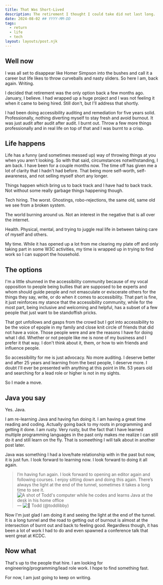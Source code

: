 ```yaml
---
title: That Was Short-Lived
description: The retirement I thought I could take did not last long.
date: 2024-08-02 ## YYYY-MM-DD
tags:
  - return
  - life
  - tech
layout: layouts/post.njk
---
```


## Well now

I was all set to disappear like Homer Simpson into the bushes and call it a career but life likes to throw curveballs and nasty sliders. So here I am, back again. Writing.

I decided that retirement was the only option back a few months ago. January, I believe. I had wrapped up a huge project and I was not feeling it when it came to being hired. Still don't, but I'll address that shortly.

I had been doing accessibility auditing and remediation for five years solid. Professionally, nothing diverting myself to stay fresh and avoid burnout. It was just audit after audit after audit. I burnt out. Throw a few more things professionally and in real life on top of that and I was burnt to a crisp.

## Life happens

Life has a funny (and sometimes messed up) way of throwing things at you when you aren't looking. So with that said, circumstances notwithstanding, I am back. I have been for a couple months now. The time off has given me a lot of clarity that I hadn't had before. That being more self-worth, self-awareness, and not selling myself short any longer.

Things happen which bring us to back track and I have had to back track. Not without some really garbage things happening though.

Tech hiring. The worst. Ghostings, robo-rejections, the same old, same old we see from a broken system.

The world burning around us. Not an interest in the negative that is all over the internet.

Health. Physical, mental, and trying to juggle real life in between taking care of myself and others.

My time. While it has opened up a lot from me clearing my plate off and only taking part in some W3C activities, my time is wrapped up in trying to find work so I can support the household.

## The options

I'm a little shunned in the accessibility community because of my vocal opposition to people being bullies that are supposed to be experts and whom should guide people and not emasculate or eviscerate others for the things they say, write, or do when it comes to accessibility. That part is fine, it just reinforces my stance that the accessibility community, while for the most part, being inclusive and welcoming and helpful, has a subset of a few people that just want to be standoffish pricks.

That got unfollows and gasps from the crowd but I got into accessibility to be the voice of epople in my family and close knit circle of friends that did not have a voice. Those people were and are the reasons I have for doing what I did. Whether or not people like me is none of my business and I prefer it that way. I don't think about it, them, or how to win friends and influence people.

So accessibility for me is just advocacy. No more auditing. I deserve better and after 25 years and learning from the best people, I deserve more. I doubt I'll ever be presented with anything at this point in life. 53 years old and searching for a lead role or higher is not in my sights.

So I made a move.

## Java you say

Yes. Java.

I am re-learning Java and having fun doing it. I am having a great time reading and coding. Actually going back to my roots in programming and getting it done. I am rusty. Very rusty, but the fact that I have learned multiple programming languages in the past only makes me realize I can still do it and still learn on the fly. That is someething I will talk about in another post later.

Java was something I had a love/hate relationship with in the past but now, it is just fun. I look forward to learning now. I look forward to doing it all again.

> I’m having fun again. I look forward to opening an editor again and following courses. I enjoy sitting down and doing this again. There’s always the light at the end of the tunnel, sometimes it takes a long time to see it. ![A shot of Todd's computer while he codes and learns Java at the desk in his home office](https://t.co/bHKBg5n6me) &mdash; ![🦞 Todd (@toddlibby)](https://twitter.com/toddlibby/status/1819417252783182036?ref_src=twsrc%5Etfw)

Now I'm just glad I am doing it and seeing the light at the end of the tunnel. It is a long tunnel and the road to getting out of burnout is almost at the intersection of burnt out and back to feeling good. Regardless though, it has been a lot of work I had to do and even spawned a conference talk that went great at KCDC.

## Now what

That's up to the people that hire. I am looking for engineering/programming/lead role work. I hope to find something fast.

For now, I am just going to keep on writing.
